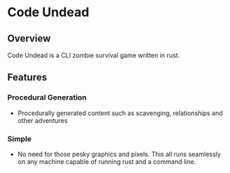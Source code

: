# Code Undead

## Overview

Code Undead is a CLI zombie survival game written in rust. 

## Features

### Procedural Generation
- Procedurally generated content such as scavenging, relationships and other adventures

### Simple
- No need for those pesky graphics and pixels. This all runs seamlessly on any machine capable of running rust and a command line.
